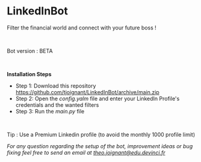 # LinkedInBot
Filter the financial world and connect with your future boss !

<br />

Bot version : BETA

<br />

**Installation Steps**
  - Step 1: Download this repository https://github.com/tjoignant/LinkedInBot/archive/main.zip
  - Step 2: Open the *config.yalm* file and enter your LinkedIn Profile's credentials and the wanted filters
  - Step 3: Run the *main.py* file 
  
<br />

Tip : Use a Premium Linkedin profile (to avoid the monthly 1000 profile limit)

*For any question regarding the setup of the bot, improvement ideas or bug fixing feel free to send an email at theo.joignant@edu.devinci.fr*
